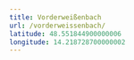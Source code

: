 ```yaml
---
title: Vorderweißenbach
url: /vorderweissenbach/
latitude: 48.551844900000006
longitude: 14.218728700000002
---
```

